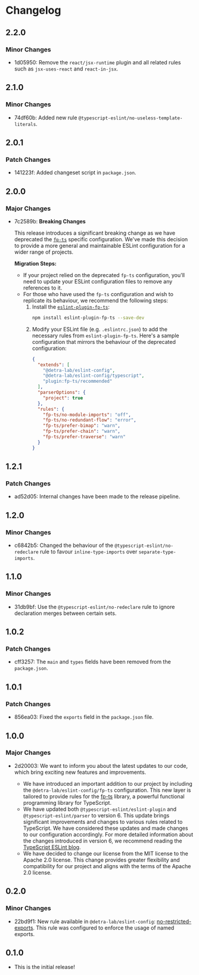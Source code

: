# Changelog

## 2.2.0

### Minor Changes

- 1d05950: Remove the `react/jsx-runtime` plugin and all related rules such as `jsx-uses-react` and `react-in-jsx`.

## 2.1.0

### Minor Changes

- 74df60b: Added new rule `@typescript-eslint/no-useless-template-literals`.

## 2.0.1

### Patch Changes

- 141223f: Added changeset script in `package.json`.

## 2.0.0

### Major Changes

- 7c2589b: **Breaking Changes**

  This release introduces a significant breaking change as we have deprecated the [`fp-ts`](https://gcanti.github.io/fp-ts/) specific configuration.
  We've made this decision to provide a more general and maintainable ESLint configuration for a wider range of projects.

  **Migration Steps:**

  - If your project relied on the deprecated `fp-ts` configuration, you'll need to update your ESLint configuration files to remove any references to it.
  - For those who have used the `fp-ts` configuration and wish to replicate its behaviour, we recommend the following steps:
    1. Install the [`eslint-plugin-fp-ts`](https://github.com/buildo/eslint-plugin-fp-ts):
       ```sh
       npm install eslint-plugin-fp-ts --save-dev
       ```
    2. Modify your ESLint file (e.g. `.eslintrc.json`) to add the necessary rules from `eslint-plugin-fp-ts`. Here's a sample configuration that mirrors the behaviour of the deprecated configuration:
       ```json
       {
         "extends": [
           "@detra-lab/eslint-config",
           "@detra-lab/eslint-config/typescript",
           "plugin:fp-ts/recommended"
         ],
         "parserOptions": {
           "project": true
         },
         "rules": {
           "fp-ts/no-module-imports": "off",
           "fp-ts/no-redundant-flow": "error",
           "fp-ts/prefer-bimap": "warn",
           "fp-ts/prefer-chain": "warn",
           "fp-ts/prefer-traverse": "warn"
         }
       }
       ```

## 1.2.1

### Patch Changes

- ad52d05: Internal changes have been made to the release pipeline.

## 1.2.0

### Minor Changes

- c6842b5: Changed the behaviour of the `@typescript-eslint/no-redeclare` rule to favour `inline-type-imports` over `separate-type-imports`.

## 1.1.0

### Minor Changes

- 31db9bf: Use the `@typescript-eslint/no-redeclare` rule to ignore declaration merges between certain sets.

## 1.0.2

### Patch Changes

- cff3257: The `main` and `types` fields have been removed from the `package.json`.

## 1.0.1

### Patch Changes

- 856ea03: Fixed the `exports` field in the `package.json` file.

## 1.0.0

### Major Changes

- 2d20003: We want to inform you about the latest updates to our code, which bring exciting new features and improvements.

  - We have introduced an important addition to our project by including the `@detra-lab/eslint-config/fp-ts` configuration. This new layer is tailored to provide rules for the [fp-ts](https://gcanti.github.io/fp-ts/) library, a powerful functional programming library for TypeScript.
  - We have updated both `@typescript-eslint/eslint-plugin` and `@typescript-eslint/parser` to version 6. This update brings significant improvements and changes to various rules related to TypeScript. We have considered these updates and made changes to our configuration accordingly. For more detailed information about the changes introduced in version 6, we recommend reading the [TypeScript ESLint blog](https://typescript-eslint.io/blog/announcing-typescript-eslint-v6/).
  - We have decided to change our license from the MIT license to the Apache 2.0 license. This change provides greater flexibility and compatibility for our project and aligns with the terms of the Apache 2.0 license.

## 0.2.0

### Minor Changes

- 22bd9f1: New rule available in `@detra-lab/eslint-config`: [no-restricted-exports](https://eslint.org/docs/latest/rules/no-restricted-exports#options). This rule was configured to enforce the usage of named exports.

## 0.1.0

- This is the initial release!
